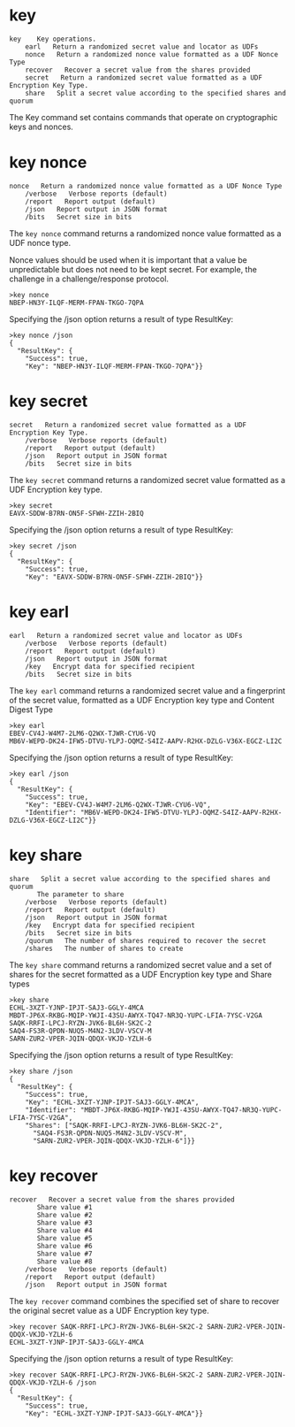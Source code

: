 
# key

````
key    Key operations.
    earl   Return a randomized secret value and locator as UDFs
    nonce   Return a randomized nonce value formatted as a UDF Nonce Type
    recover   Recover a secret value from the shares provided
    secret   Return a randomized secret value formatted as a UDF Encryption Key Type.
    share   Split a secret value according to the specified shares and quorum
````

The Key command set contains commands that operate on cryptographic keys and
nonces.


# key nonce

````
nonce   Return a randomized nonce value formatted as a UDF Nonce Type
    /verbose   Verbose reports (default)
    /report   Report output (default)
    /json   Report output in JSON format
    /bits   Secret size in bits
````


The `key nonce` command returns a randomized nonce value formatted as a UDF nonce type.

Nonce values should be used when it is important that a value be unpredictable but 
does not need to be kept secret. For example, the challenge in a challenge/response
protocol.


````
>key nonce
NBEP-HN3Y-ILQF-MERM-FPAN-TKGO-7QPA
````

Specifying the /json option returns a result of type ResultKey:

````
>key nonce /json
{
  "ResultKey": {
    "Success": true,
    "Key": "NBEP-HN3Y-ILQF-MERM-FPAN-TKGO-7QPA"}}
````

# key secret

````
secret   Return a randomized secret value formatted as a UDF Encryption Key Type.
    /verbose   Verbose reports (default)
    /report   Report output (default)
    /json   Report output in JSON format
    /bits   Secret size in bits
````

The `key secret` command returns a randomized secret value formatted as a UDF Encryption 
key type.


````
>key secret
EAVX-SDDW-B7RN-ON5F-SFWH-ZZIH-2BIQ
````

Specifying the /json option returns a result of type ResultKey:

````
>key secret /json
{
  "ResultKey": {
    "Success": true,
    "Key": "EAVX-SDDW-B7RN-ON5F-SFWH-ZZIH-2BIQ"}}
````


# key earl

````
earl   Return a randomized secret value and locator as UDFs
    /verbose   Verbose reports (default)
    /report   Report output (default)
    /json   Report output in JSON format
    /key   Encrypt data for specified recipient
    /bits   Secret size in bits
````

The `key earl` command returns a randomized secret value and a fingerprint of the secret 
value, formatted as a UDF Encryption key type and Content Digest Type


````
>key earl
EBEV-CV4J-W4M7-2LM6-Q2WX-TJWR-CYU6-VQ
MB6V-WEPD-DK24-IFW5-DTVU-YLPJ-OQMZ-S4IZ-AAPV-R2HX-DZLG-V36X-EGCZ-LI2C
````

Specifying the /json option returns a result of type ResultKey:

````
>key earl /json
{
  "ResultKey": {
    "Success": true,
    "Key": "EBEV-CV4J-W4M7-2LM6-Q2WX-TJWR-CYU6-VQ",
    "Identifier": "MB6V-WEPD-DK24-IFW5-DTVU-YLPJ-OQMZ-S4IZ-AAPV-R2HX-DZLG-V36X-EGCZ-LI2C"}}
````

# key share

````
share   Split a secret value according to the specified shares and quorum
       The parameter to share
    /verbose   Verbose reports (default)
    /report   Report output (default)
    /json   Report output in JSON format
    /key   Encrypt data for specified recipient
    /bits   Secret size in bits
    /quorum   The number of shares required to recover the secret
    /shares   The number of shares to create
````

The `key share` command returns a randomized secret value and a set of shares for the secret
formatted as a UDF Encryption key type and Share types


````
>key share
ECHL-3XZT-YJNP-IPJT-SAJ3-GGLY-4MCA
MBDT-JP6X-RKBG-MQIP-YWJI-43SU-AWYX-TQ47-NR3Q-YUPC-LFIA-7YSC-V2GA
SAQK-RRFI-LPCJ-RYZN-JVK6-BL6H-SK2C-2
SAQ4-FS3R-QPDN-NUQ5-M4N2-3LDV-VSCV-M
SARN-ZUR2-VPER-JQIN-QDQX-VKJD-YZLH-6
````

Specifying the /json option returns a result of type ResultKey:

````
>key share /json
{
  "ResultKey": {
    "Success": true,
    "Key": "ECHL-3XZT-YJNP-IPJT-SAJ3-GGLY-4MCA",
    "Identifier": "MBDT-JP6X-RKBG-MQIP-YWJI-43SU-AWYX-TQ47-NR3Q-YUPC-LFIA-7YSC-V2GA",
    "Shares": ["SAQK-RRFI-LPCJ-RYZN-JVK6-BL6H-SK2C-2",
      "SAQ4-FS3R-QPDN-NUQ5-M4N2-3LDV-VSCV-M",
      "SARN-ZUR2-VPER-JQIN-QDQX-VKJD-YZLH-6"]}}
````


# key recover

````
recover   Recover a secret value from the shares provided
       Share value #1
       Share value #2
       Share value #3
       Share value #4
       Share value #5
       Share value #6
       Share value #7
       Share value #8
    /verbose   Verbose reports (default)
    /report   Report output (default)
    /json   Report output in JSON format
````

The `key recover` command combines the specified set of share to recover the original secret 
value as a UDF Encryption key type.


````
>key recover SAQK-RRFI-LPCJ-RYZN-JVK6-BL6H-SK2C-2 SARN-ZUR2-VPER-JQIN-QDQX-VKJD-YZLH-6
ECHL-3XZT-YJNP-IPJT-SAJ3-GGLY-4MCA
````

Specifying the /json option returns a result of type ResultKey:

````
>key recover SAQK-RRFI-LPCJ-RYZN-JVK6-BL6H-SK2C-2 SARN-ZUR2-VPER-JQIN-QDQX-VKJD-YZLH-6 /json
{
  "ResultKey": {
    "Success": true,
    "Key": "ECHL-3XZT-YJNP-IPJT-SAJ3-GGLY-4MCA"}}
````


